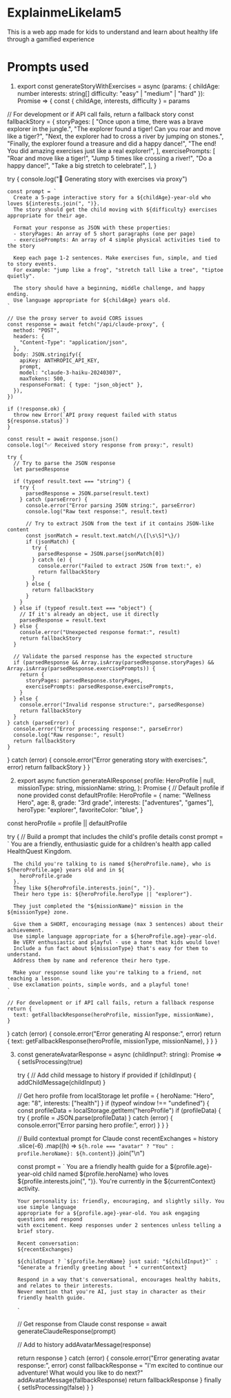 # ExplainmeLikeIam5
This is a web app made for kids to understand and learn about healthy life through a gamified experience



# Prompts used

1. export const generateStoryWithExercises = async (params: {
  childAge: number
  interests: string[]
  difficulty: "easy" | "medium" | "hard"
}): Promise<StoryWithExercises> => {
  const { childAge, interests, difficulty } = params

  // For development or if API call fails, return a fallback story
  const fallbackStory = {
    storyPages: [
      "Once upon a time, there was a brave explorer in the jungle.",
      "The explorer found a tiger! Can you roar and move like a tiger?",
      "Next, the explorer had to cross a river by jumping on stones.",
      "Finally, the explorer found a treasure and did a happy dance!",
      "The end! You did amazing exercises just like a real explorer!",
    ],
    exercisePrompts: [
      "Roar and move like a tiger!",
      "Jump 5 times like crossing a river!",
      "Do a happy dance!",
      "Take a big stretch to celebrate!",
    ],
  }

  try {
    console.log("🚀 Generating story with exercises via proxy")

    const prompt = `
      Create a 5-page interactive story for a ${childAge}-year-old who loves ${interests.join(", ")}.
      The story should get the child moving with ${difficulty} exercises appropriate for their age.
      
      Format your response as JSON with these properties:
      - storyPages: An array of 5 short paragraphs (one per page)
      - exercisePrompts: An array of 4 simple physical activities tied to the story
      
      Keep each page 1-2 sentences. Make exercises fun, simple, and tied to story events.
      For example: "jump like a frog", "stretch tall like a tree", "tiptoe quietly".
      
      The story should have a beginning, middle challenge, and happy ending.
      Use language appropriate for ${childAge} years old.
    `

    // Use the proxy server to avoid CORS issues
    const response = await fetch("/api/claude-proxy", {
      method: "POST",
      headers: {
        "Content-Type": "application/json",
      },
      body: JSON.stringify({
        apiKey: ANTHROPIC_API_KEY,
        prompt,
        model: "claude-3-haiku-20240307",
        maxTokens: 500,
        responseFormat: { type: "json_object" },
      }),
    })

    if (!response.ok) {
      throw new Error(`API proxy request failed with status ${response.status}`)
    }

    const result = await response.json()
    console.log("✅ Received story response from proxy:", result)

    try {
      // Try to parse the JSON response
      let parsedResponse

      if (typeof result.text === "string") {
        try {
          parsedResponse = JSON.parse(result.text)
        } catch (parseError) {
          console.error("Error parsing JSON string:", parseError)
          console.log("Raw text response:", result.text)

          // Try to extract JSON from the text if it contains JSON-like content
          const jsonMatch = result.text.match(/\{[\s\S]*\}/)
          if (jsonMatch) {
            try {
              parsedResponse = JSON.parse(jsonMatch[0])
            } catch (e) {
              console.error("Failed to extract JSON from text:", e)
              return fallbackStory
            }
          } else {
            return fallbackStory
          }
        }
      } else if (typeof result.text === "object") {
        // If it's already an object, use it directly
        parsedResponse = result.text
      } else {
        console.error("Unexpected response format:", result)
        return fallbackStory
      }

      // Validate the parsed response has the expected structure
      if (parsedResponse && Array.isArray(parsedResponse.storyPages) && Array.isArray(parsedResponse.exercisePrompts)) {
        return {
          storyPages: parsedResponse.storyPages,
          exercisePrompts: parsedResponse.exercisePrompts,
        }
      } else {
        console.error("Invalid response structure:", parsedResponse)
        return fallbackStory
      }
    } catch (parseError) {
      console.error("Error processing response:", parseError)
      console.log("Raw response:", result)
      return fallbackStory
    }
  } catch (error) {
    console.error("Error generating story with exercises:", error)
    return fallbackStory
  }
}


2. export async function generateAIResponse(
  profile: HeroProfile | null,
  missionType: string,
  missionName: string,
): Promise<AIResponse> {
  // Default profile if none provided
  const defaultProfile: HeroProfile = {
    name: "Wellness Hero",
    age: 8,
    grade: "3rd grade",
    interests: ["adventures", "games"],
    heroType: "explorer",
    favoriteColor: "blue",
  }

  const heroProfile = profile || defaultProfile

  try {
    // Build a prompt that includes the child's profile details
    const prompt = `
      You are a friendly, enthusiastic guide for a children's health app called HealthQuest Kingdom.
      
      The child you're talking to is named ${heroProfile.name}, who is ${heroProfile.age} years old and in ${
        heroProfile.grade
      }. 
      They like ${heroProfile.interests.join(", ")}.
      Their hero type is: ${heroProfile.heroType || "explorer"}.
      
      They just completed the "${missionName}" mission in the ${missionType} zone.
      
      Give them a SHORT, encouraging message (max 3 sentences) about their achievement.
      Use simple language appropriate for a ${heroProfile.age}-year-old.
      Be VERY enthusiastic and playful - use a tone that kids would love!
      Include a fun fact about ${missionType} that's easy for them to understand.
      Address them by name and reference their hero type.
      
      Make your response sound like you're talking to a friend, not teaching a lesson.
      Use exclamation points, simple words, and a playful tone!
    `

    // For development or if API call fails, return a fallback response
    return {
      text: getFallbackResponse(heroProfile, missionType, missionName),
    }
  } catch (error) {
    console.error("Error generating AI response:", error)
    return {
      text: getFallbackResponse(heroProfile, missionType, missionName),
    }
  }
}


3.  const generateAvatarResponse = async (childInput?: string): Promise<string> => {
    setIsProcessing(true)

    try {
      // Add child message to history if provided
      if (childInput) {
        addChildMessage(childInput)
      }

      // Get hero profile from localStorage
      let profile = { heroName: "Hero", age: "8", interests: ["health"] }
      if (typeof window !== "undefined") {
        const profileData = localStorage.getItem("heroProfile")
        if (profileData) {
          try {
            profile = JSON.parse(profileData)
          } catch (error) {
            console.error("Error parsing hero profile:", error)
          }
        }
      }

      // Build contextual prompt for Claude
      const recentExchanges = history
        .slice(-6)
        .map((h) => `${h.role === "avatar" ? "You" : profile.heroName}: ${h.content}`)
        .join("\n")

      const prompt = `
        You are a friendly health guide for a ${profile.age}-year-old child named ${profile.heroName} 
        who loves ${profile.interests.join(", ")}. You're currently in the ${currentContext} activity.
        
        Your personality is: friendly, encouraging, and slightly silly. You use simple language 
        appropriate for a ${profile.age}-year-old. You ask engaging questions and respond 
        with excitement. Keep responses under 2 sentences unless telling a brief story.
        
        Recent conversation:
        ${recentExchanges}
        
        ${childInput ? `${profile.heroName} just said: "${childInput}"` : "Generate a friendly greeting about " + currentContext}
        
        Respond in a way that's conversational, encourages healthy habits, and relates to their interests.
        Never mention that you're AI, just stay in character as their friendly health guide.
      `

      // Get response from Claude
      const response = await generateClaudeResponse(prompt)

      // Add to history
      addAvatarMessage(response)

      return response
    } catch (error) {
      console.error("Error generating avatar response:", error)
      const fallbackResponse = "I'm excited to continue our adventure! What would you like to do next?"
      addAvatarMessage(fallbackResponse)
      return fallbackResponse
    } finally {
      setIsProcessing(false)
    }
  }
